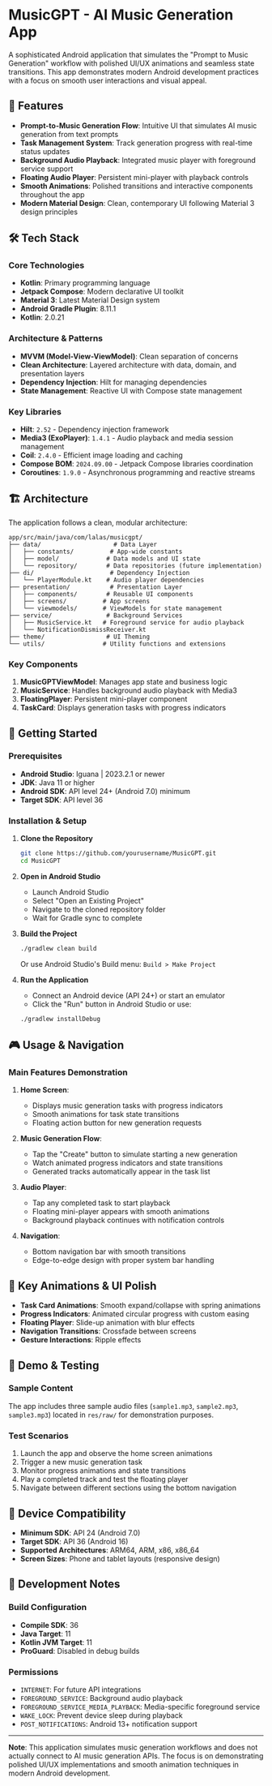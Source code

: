 # MusicGPT - AI Music Generation App

A sophisticated Android application that simulates the "Prompt to Music Generation" workflow with polished UI/UX animations and seamless state transitions. This app demonstrates modern Android development practices with a focus on smooth user interactions and visual appeal.

## 🎵 Features

- **Prompt-to-Music Generation Flow**: Intuitive UI that simulates AI music generation from text prompts
- **Task Management System**: Track generation progress with real-time status updates
- **Background Audio Playback**: Integrated music player with foreground service support
- **Floating Audio Player**: Persistent mini-player with playback controls
- **Smooth Animations**: Polished transitions and interactive components throughout the app
- **Modern Material Design**: Clean, contemporary UI following Material 3 design principles

## 🛠️ Tech Stack

### Core Technologies
- **Kotlin**: Primary programming language
- **Jetpack Compose**: Modern declarative UI toolkit
- **Material 3**: Latest Material Design system
- **Android Gradle Plugin**: 8.11.1
- **Kotlin**: 2.0.21

### Architecture & Patterns
- **MVVM (Model-View-ViewModel)**: Clean separation of concerns
- **Clean Architecture**: Layered architecture with data, domain, and presentation layers
- **Dependency Injection**: Hilt for managing dependencies
- **State Management**: Reactive UI with Compose state management

### Key Libraries
- **Hilt**: `2.52` - Dependency injection framework
- **Media3 (ExoPlayer)**: `1.4.1` - Audio playback and media session management
- **Coil**: `2.4.0` - Efficient image loading and caching
- **Compose BOM**: `2024.09.00` - Jetpack Compose libraries coordination
- **Coroutines**: `1.9.0` - Asynchronous programming and reactive streams

## 🏗️ Architecture

The application follows a clean, modular architecture:

```
app/src/main/java/com/lalas/musicgpt/
├── data/                    # Data Layer
│   ├── constants/          # App-wide constants
│   ├── model/             # Data models and UI state
│   └── repository/        # Data repositories (future implementation)
├── di/                     # Dependency Injection
│   └── PlayerModule.kt    # Audio player dependencies
├── presentation/           # Presentation Layer
│   ├── components/        # Reusable UI components
│   ├── screens/          # App screens
│   └── viewmodels/       # ViewModels for state management
├── service/               # Background Services
│   ├── MusicService.kt   # Foreground service for audio playback
│   └── NotificationDismissReceiver.kt
├── theme/                 # UI Theming
└── utils/                # Utility functions and extensions
```

### Key Components

1. **MusicGPTViewModel**: Manages app state and business logic
2. **MusicService**: Handles background audio playback with Media3
3. **FloatingPlayer**: Persistent mini-player component
4. **TaskCard**: Displays generation tasks with progress indicators

## 🚀 Getting Started

### Prerequisites
- **Android Studio**: Iguana | 2023.2.1 or newer
- **JDK**: Java 11 or higher
- **Android SDK**: API level 24+ (Android 7.0) minimum
- **Target SDK**: API level 36

### Installation & Setup

1. **Clone the Repository**
   ```bash
   git clone https://github.com/yourusername/MusicGPT.git
   cd MusicGPT
   ```

2. **Open in Android Studio**
   - Launch Android Studio
   - Select "Open an Existing Project"
   - Navigate to the cloned repository folder
   - Wait for Gradle sync to complete

3. **Build the Project**
   ```bash
   ./gradlew clean build
   ```
   Or use Android Studio's Build menu: `Build > Make Project`

4. **Run the Application**
   - Connect an Android device (API 24+) or start an emulator
   - Click the "Run" button in Android Studio or use:
   ```bash
   ./gradlew installDebug
   ```

## 🎮 Usage & Navigation

### Main Features Demonstration

1. **Home Screen**: 
   - Displays music generation tasks with progress indicators
   - Smooth animations for task state transitions
   - Floating action button for new generation requests

2. **Music Generation Flow**:
   - Tap the "Create" button to simulate starting a new generation
   - Watch animated progress indicators and state transitions
   - Generated tracks automatically appear in the task list

3. **Audio Player**:
   - Tap any completed task to start playback
   - Floating mini-player appears with smooth animations
   - Background playback continues with notification controls

4. **Navigation**:
   - Bottom navigation bar with smooth transitions
   - Edge-to-edge design with proper system bar handling

## 🎨 Key Animations & UI Polish

- **Task Card Animations**: Smooth expand/collapse with spring animations
- **Progress Indicators**: Animated circular progress with custom easing
- **Floating Player**: Slide-up animation with blur effects
- **Navigation Transitions**: Crossfade between screens
- **Gesture Interactions**: Ripple effects 

## 🏁 Demo & Testing

### Sample Content
The app includes three sample audio files (`sample1.mp3`, `sample2.mp3`, `sample3.mp3`) located in `res/raw/` for demonstration purposes.

### Test Scenarios
1. Launch the app and observe the home screen animations
2. Trigger a new music generation task
3. Monitor progress animations and state transitions
4. Play a completed track and test the floating player
5. Navigate between different sections using the bottom navigation

## 📱 Device Compatibility

- **Minimum SDK**: API 24 (Android 7.0)
- **Target SDK**: API 36 (Android 16)
- **Supported Architectures**: ARM64, ARM, x86, x86_64
- **Screen Sizes**: Phone and tablet layouts (responsive design)

## 🔧 Development Notes

### Build Configuration
- **Compile SDK**: 36
- **Java Target**: 11
- **Kotlin JVM Target**: 11
- **ProGuard**: Disabled in debug builds

### Permissions
- `INTERNET`: For future API integrations
- `FOREGROUND_SERVICE`: Background audio playback
- `FOREGROUND_SERVICE_MEDIA_PLAYBACK`: Media-specific foreground service
- `WAKE_LOCK`: Prevent device sleep during playback
- `POST_NOTIFICATIONS`: Android 13+ notification support

---

**Note**: This application simulates music generation workflows and does not actually connect to AI music generation APIs. The focus is on demonstrating polished UI/UX implementations and smooth animation techniques in modern Android development.
